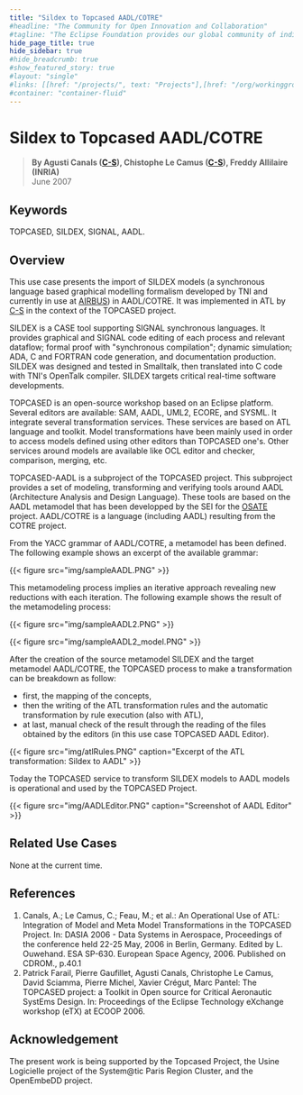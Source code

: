 ```yaml
---
title: "Sildex to Topcased AADL/COTRE"
#headline: "The Community for Open Innovation and Collaboration"
#tagline: "The Eclipse Foundation provides our global community of individuals and organizations with a mature, scalable, and business-friendly environment for open source software collaboration and innovation."
hide_page_title: true
hide_sidebar: true
#hide_breadcrumb: true
#show_featured_story: true
#layout: "single"
#links: [[href: "/projects/", text: "Projects"],[href: "/org/workinggroups/", text: "Working Group"],[href: "/membership/", text: "Members"],[href: "/org/value", text: "Business Value"]]
#container: "container-fluid"
---
```


# Sildex to Topcased AADL/COTRE

> **By Agusti Canals ([C-S](https://www.csgroup.eu/fr/)), Chistophe Le Camus ([C-S](https://www.csgroup.eu/fr/)), Freddy Allilaire (INRIA)** \
> June 2007

## Keywords

TOPCASED, SILDEX, SIGNAL, AADL.

## Overview

This use case presents the import of SILDEX models (a synchronous language based graphical modelling formalism developed by TNI and currently in use at [AIRBUS](https://www.airbus.com/en/)) in AADL/COTRE. It was implemented in ATL by [C-S](https://www.csgroup.eu/fr/) in the context of the TOPCASED project.

SILDEX is a CASE tool supporting SIGNAL synchronous languages. It provides graphical and SIGNAL code editing of each process and relevant dataflow; formal proof with "synchronous compilation"; dynamic simulation; ADA, C and FORTRAN code generation, and documentation production. SILDEX was designed and tested in Smalltalk, then translated into C code with TNI's OpenTalk compiler. SILDEX targets critical real-time software developments.

TOPCASED is an open-source workshop based on an Eclipse platform. Several editors are available: SAM, AADL, UML2, ECORE, and SYSML. It integrate several transformation services. These services are based on ATL language and toolkit. Model transformations have been mainly used in order to access models defined using other editors than TOPCASED one's. Other services around models are available like OCL editor and checker, comparison, merging, etc.

TOPCASED-AADL is a subproject of the TOPCASED project. This subproject provides a set of modeling, transforming and verifying tools around AADL (Architecture Analysis and Design Language). These tools are based on the AADL metamodel that has been developped by the SEI for the [OSATE](https://www.aadl.info/) project. AADL/COTRE is a language (including AADL) resulting from the COTRE project.

From the YACC grammar of AADL/COTRE, a metamodel has been defined. The following example shows an excerpt of the available grammar:

{{< figure src="img/sampleAADL.PNG" >}}

This metamodeling process implies an iterative approach revealing new reductions with each iteration. The following example shows the result of the metamodeling process:

{{< figure src="img/sampleAADL2.PNG" >}}

{{< figure src="img/sampleAADL2_model.PNG" >}}

After the creation of the source metamodel SILDEX and the target metamodel AADL/COTRE, the TOPCASED process to make a transformation can be breakdown as follow:

  * first, the mapping of the concepts,
  * then the writing of the ATL transformation rules and the automatic transformation by rule execution (also with ATL),
  * at last, manual check of the result through the reading of the files obtained by the editors (in this use case TOPCASED AADL Editor).

{{< figure src="img/atlRules.PNG" caption="Excerpt of the ATL transformation: Sildex to AADL" >}}

Today the TOPCASED service to transform SILDEX models to AADL models is operational and used by the TOPCASED Project.

{{< figure src="img/AADLEditor.PNG" caption="Screenshot of AADL Editor" >}}

## Related Use Cases

None at the current time.

## References

  1. Canals, A.; Le Camus, C.; Feau, M.; et al.: An Operational Use of ATL: Integration of Model and Meta Model Transformations in the TOPCASED Project. In: DASIA 2006 - Data Systems in Aerospace, Proceedings of the conference held 22-25 May, 2006 in Berlin, Germany. Edited by L. Ouwehand. ESA SP-630. European Space Agency, 2006. Published on CDROM., p.40.1
  2. Patrick Farail, Pierre Gaufillet, Agusti Canals, Christophe Le Camus, David Sciamma, Pierre Michel, Xavier Crégut, Marc Pantel: The TOPCASED project: a Toolkit in Open source for Critical Aeronautic SystEms Design. In: Proceedings of the Eclipse Technology eXchange workshop (eTX) at ECOOP 2006.

##  Acknowledgement

The present work is being supported by the Topcased Project, the Usine Logicielle project of the System@tic Paris Region Cluster, and the OpenEmbeDD project.
